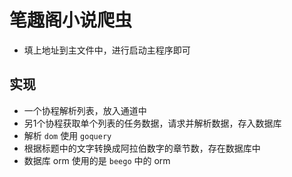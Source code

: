 # 笔趣阁小说爬虫

* 填上地址到主文件中，进行启动主程序即可


## 实现
* 一个协程解析列表，放入通道中
* 另1个协程获取单个列表的任务数据，请求并解析数据，存入数据库
* 解析 `dom` 使用 `goquery`
* 根据标题中的文字转换成阿拉伯数字的章节数，存在数据库中
* 数据库 orm 使用的是 `beego` 中的 orm
